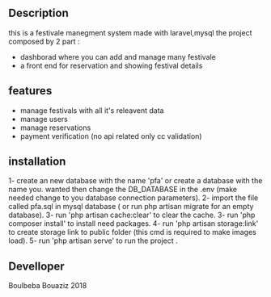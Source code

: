 ## Description
this is a festivale manegment system made with laravel,mysql 
the project composed by 2 part :
- dashborad where you can add and manage many festivale
- a front end for reservation and showing festival details
## features
- manage festivals with all it's releavent data 
- manage users
- manage reservations
- payment verification (no api related only cc validation)
## installation
1- create an new database with the name 'pfa' or create a database with the name you.
wanted then change the DB_DATABASE in the .env (make needed change to you database connection parameters).
2- import the file called pfa.sql in mysql database ( or run php artisan migrate for an empty database).
3- run 'php artisan cache:clear' to clear the cache.
3- run 'php composer install' to install need packages.
4- run 'php artisan storage:link' to create storage link to public folder (this cmd is required to make images load).
5- run 'php artisan serve' to run the project .
## Develloper
Boulbeba Bouaziz 2018
